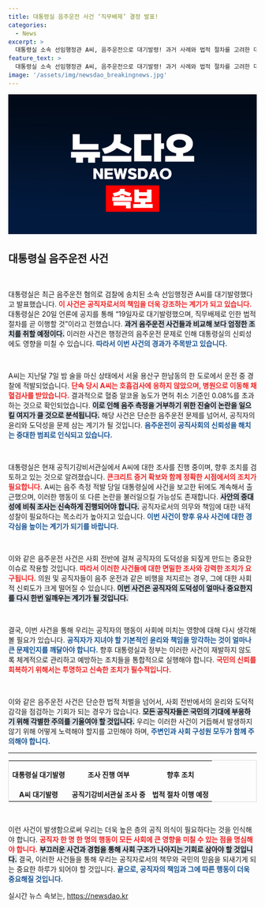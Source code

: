 ```yaml
---
title: 대통령실 음주운전 사건 ‘직무배제’ 결정 발표!
categories:
  - News
excerpt: >
  대통령실 소속 선임행정관 A씨, 음주운전으로 대기발령! 과거 사례와 법적 절차를 고려한 대응이 주목받고 있다. 검찰 송치와 함께 대통령실 내부 조사 착수, 진실은 무엇일까? 클릭해서 자세히 알아보세요!
feature_text: >
  대통령실 소속 선임행정관 A씨, 음주운전으로 대기발령! 과거 사례와 법적 절차를 고려한 대응이 주목받고 있다. 검찰 송치와 함께 대통령실 내부 조사 착수, 진실은 무엇일까? 클릭해서 자세히 알아보세요!
image: '/assets/img/newsdao_breakingnews.jpg'
---
```


<p><img src="/assets/img/newsdao_breakingnews.jpg" alt="firstkoreanews 속보" /></p>

<h2 data-ke-size="size26">대통령실 음주운전 사건</h2>

<p data-ke-size="size16">&nbsp;</p>

<p>대통령실은 최근 음주운전 혐의로 검찰에 송치된 소속 선임행정관 A씨를 대기발령했다고 발표했습니다. <b><span style="color: #ee2323;">이 사건은 공직자로서의 책임을 더욱 강조하는 계기가 되고 있습니다.</span></b> 대통령실은 20일 언론에 공지를 통해 “19일자로 대기발령했으며, 직무배제로 인한 법적 절차를 곧 이행할 것”이라고 전했습니다. <b><span style="background-color: #21538527;">과거 음주운전 사건들과 비교해 보다 엄정한 조치를 취할 예정이다.</span></b> 이러한 사건은 행정관의 음주운전 문제로 인해 대통령실의 신뢰성에도 영향을 미칠 수 있습니다. <b><span style="color: #1a5490;">따라서 이번 사건의 경과가 주목받고 있습니다.</span></b> </p>

<p data-ke-size="size16">&nbsp;</p>

<p>A씨는 지난달 7일 밤 술을 마신 상태에서 서울 용산구 한남동의 한 도로에서 운전 중 경찰에 적발되었습니다. <b><span style="color: #ee2323;">단속 당시 A씨는 호흡검사에 응하지 않았으며, 병원으로 이동해 채혈검사를 받았습니다.</span></b> 결과적으로 혈중 알코올 농도가 면허 취소 기준인 0.08%를 초과하는 것으로 확인되었습니다. <b><span style="background-color: #21538527;">이로 인해 음주 측정을 거부하기 위한 진술이 논란을 일으킬 여지가 클 것으로 분석됩니다.</span></b> 해당 사건은 단순한 음주운전 문제를 넘어서, 공직자의 윤리와 도덕성을 문제 삼는 계기가 될 것입니다. <b><span style="color: #1a5490;">음주운전이 공직사회의 신뢰성을 해치는 중대한 범죄로 인식되고 있습니다.</span></b> </p>

<p data-ke-size="size16">&nbsp;</p>

<p>대통령실은 현재 공직기강비서관실에서 A씨에 대한 조사를 진행 중이며, 향후 조치를 검토하고 있는 것으로 알려졌습니다. <b><span style="color: #ee2323;">콘크리트 증거 확보와 함께 정확한 시점에서의 조치가 필요합니다.</span></b> A씨는 음주 측정 적발 당일 대통령실에 사건을 보고한 뒤에도 계속해서 출근했으며, 이러한 행동이 또 다른 논란을 불러일으킬 가능성도 존재합니다. <b><span style="background-color: #21538527;">사안의 중대성에 비춰 조사는 신속하게 진행되어야 합니다.</span></b> 공직자로서의 의무와 책임에 대한 내적 성찰이 필요하다는 목소리가 높아지고 있습니다. <b><span style="color: #1a5490;">이번 사건이 향후 유사 사건에 대한 경각심을 높이는 계기가 되기를 바랍니다.</span></b> </p>

<p data-ke-size="size16">&nbsp;</p>

<p>이와 같은 음주운전 사건은 사회 전반에 걸쳐 공직자의 도덕성을 되짚게 만드는 중요한 이슈로 작용할 것입니다. <b><span style="color: #ee2323;">따라서 이러한 사건들에 대한 면밀한 조사와 강력한 조치가 요구됩니다.</span></b> 의원 및 공직자들이 음주 운전과 같은 비행을 저지르는 경우, 그에 대한 사회적 신뢰도가 크게 떨어질 수 있습니다. <b><span style="background-color: #21538527;">이번 사건은 공직자의 도덕성이 얼마나 중요한지를 다시 한번 일깨우는 계기가 될 것입니다.</span></b> </p>

<p data-ke-size="size16">&nbsp;</p>

<p>결국, 이번 사건을 통해 우리는 공직자의 행동이 사회에 미치는 영향에 대해 다시 생각해볼 필요가 있습니다. <b><span style="color: #1a5490;">공직자가 지녀야 할 기본적인 윤리와 책임을 망각하는 것이 얼마나 큰 문제인지를 깨달아야 합니다.</span></b> 향후 대통령실과 정부는 이러한 사건이 재발하지 않도록 체계적으로 관리하고 예방하는 조치들을 통합적으로 실행해야 합니다. <b><span style="color: #ee2323;">국민의 신뢰를 회복하기 위해서는 투명하고 신속한 조치가 필수적입니다.</span></b> </p>

<p data-ke-size="size16">&nbsp;</p>

<p>이와 같은 음주운전 사건은 단순한 법적 처벌을 넘어서, 사회 전반에서의 윤리와 도덕적 감각을 점검하는 기회가 되는 경우가 많습니다. <b><span style="background-color: #21538527;">모든 공직자들은 국민의 기대에 부응하기 위해 각별한 주의를 기울여야 할 것입니다.</span></b> 우리는 이러한 사건이 거듭해서 발생하지 않기 위해 어떻게 노력해야 할지를 고민해야 하며, <b><span style="color: #1a5490;">주변인과 사회 구성원 모두가 함께 주의해야 합니다.</span></b></p>

<hr/>

<table style="width:100%; border:1px solid #dddddd;">
  <tr>
    <td style="text-align: center; height: 50px;"><b>대통령실 대기발령</b></td>
    <td style="text-align: center; height: 50px;"><b>조사 진행 여부</b></td>
    <td style="text-align: center; height: 50px;"><b>향후 조치</b></td>
  </tr>
  <tr>
    <td style="text-align: center; height: 17px;"><b>A씨 대기발령</b></td>
    <td style="text-align: center; height: 17px;"><b>공직기강비서관실 조사 중</b></td>
    <td style="text-align: center; height: 17px;"><b>법적 절차 이행 예정</b></td>
  </tr>
</table> 

<p data-ke-size="size16">&nbsp;</p> 

<p>이런 사건이 발생함으로써 우리는 더욱 높은 층의 공직 의식이 필요하다는 것을 인식해야 합니다. <b><span style="color: #ee2323;">공직자 한 명 한 명의 행동이 모든 사회에 큰 영향을 미칠 수 있는 점을 명심해야 합니다.</span></b> <b><span style="background-color: #21538527;">부끄러운 사건과 경험을 통해 사회 구조가 나아지는 기회로 삼아야 할 것입니다.</span></b> 결국, 이러한 사건들을 통해 우리는 공직자로서의 책무와 국민의 믿음을 되새기게 되는 중요한 하루가 되어야 할 것입니다. <b><span style="color: #1a5490;">끝으로, 공직자의 책임과 그에 따른 행동이 더욱 중요해질 것입니다.</span></b></p>
실시간 뉴스 속보는, <a href="https://newsdao.kr" rel="dofollow">https://newsdao.kr</a>


